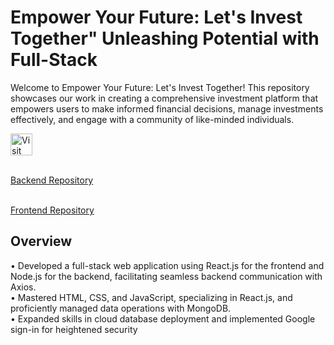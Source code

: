 <h1 align="left">Empower Your Future: Let's Invest Together" Unleashing Potential with Full-Stack</h1>

Welcome to Empower Your Future: Let's Invest Together! This repository showcases our work in creating a comprehensive investment platform that empowers users to make informed financial decisions, manage investments effectively, and engage with a community of like-minded individuals.

<a href="https://empoweryourfuture-has.web.app/" target="_blank">
  <img src="https://img.shields.io/badge/Visit%20Our%20Website-Click%20Here-blue?style=for-the-badge&logo=google-chrome&logoColor=white" height="35" alt="Visit Website" />
</a>

<!-- <a href="https://github.com/HARDIK-PANCHARIYA/Empower-Your-Future-Let-s-Invest-Together-Backend">
<img src="https://img.shields.io/badge/GitHub%20Repository-Click%20Here-lightgrey?style=for-the-badge&logo=github&logoColor=white
" height="35" alt="Visit Website" />
</a> -->

<br>[Backend Repository](https://github.com/HARDIK-PANCHARIYA/Empower-Your-Future-Let-s-Invest-Together-Backend)

<br>[Frontend Repository](https://github.com/HARDIK-PANCHARIYA/Empower-Your-Future-Let-s-Invest-Together-Frontend-)

## Overview

• Developed a full-stack web application using React.js for the frontend and Node.js for the backend, facilitating seamless
backend communication with Axios.<br>
• Mastered HTML, CSS, and JavaScript, specializing in React.js, and proficiently managed data operations with
MongoDB.<br>
• Expanded skills in cloud database deployment and implemented Google sign-in for heightened security<br>
